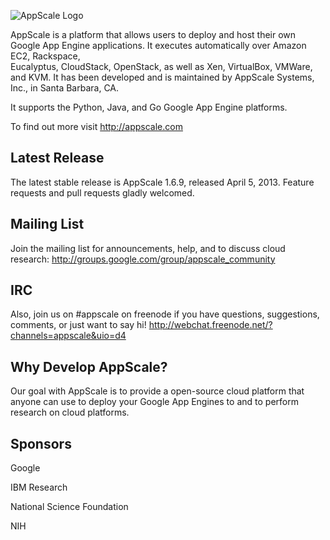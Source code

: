 ![AppScale Logo](http://www.appscale.com/img/appscale-logo.png)

AppScale is a platform that allows users to deploy and host their own Google 
App Engine applications. It executes automatically over Amazon EC2, Rackspace,  
Eucalyptus, CloudStack, OpenStack, as well as Xen, VirtualBox, VMWare, and KVM. 
It has been developed and is maintained by AppScale Systems, Inc., in 
Santa Barbara, CA. 

It supports the Python, Java, and Go
Google App Engine platforms.

To find out more visit http://appscale.com

## Latest Release ##
The latest stable release is AppScale 1.6.9, released April 5, 2013.
Feature requests and pull requests gladly welcomed.

## Mailing List ##
Join the mailing list for announcements, help, and to discuss 
cloud research: http://groups.google.com/group/appscale_community

## IRC ##
Also, join us on #appscale on freenode if you have questions, suggestions, 
comments, or just want to say hi!
http://webchat.freenode.net/?channels=appscale&uio=d4

## Why Develop AppScale? ##
Our goal with AppScale is to provide a open-source cloud platform that anyone 
can use to deploy your Google App Engines to and to perform research on cloud 
platforms. 


## Sponsors ##
Google

IBM Research

National Science Foundation

NIH
